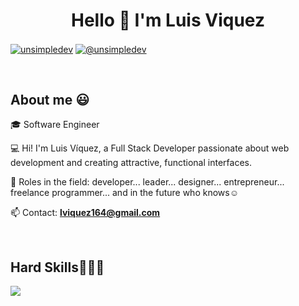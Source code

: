<h1 align="center">Hello 👋 I'm Luis Viquez</h1> 

<p align="left">
<a href="https://www.linkedin.com/in/luis-v%C3%ADquez-1281a030a/" target="blank"><img align="center" src="https://img.shields.io/badge/LinkedIn-0077B5?style=for-the-badge&logo=linkedin&logoColor=white" alt="unsimpledev"/></a>
<a href = "mailto:lviquez164@gmail.com" target="blank"><img align="center" src="https://img.shields.io/badge/Gmail-D14836?style=for-the-badge&logo=gmail&logoColor=white" alt="@unsimpledev"  /></a>
  </p>
<br>
<h2>About me 😃</h2>
<!--Intro start-->

<p align="left">
🎓 Software Engineer

💻 Hi! I'm Luis Víquez, a Full Stack Developer passionate about web development and creating attractive, functional interfaces.

📝 Roles in the field: developer... leader... designer... entrepreneur... freelance programmer... and in the future who knows☺️

📫 Contact: **lviquez164@gmail.com**
<!--Intro end-->
  </p>
<br>

<h2 >Hard Skills👨🏻‍💻</h2>
<!--tech stack icons-->
<p align="left">
  <a href="https://skillicons.dev">
    <img src="https://skillicons.dev/icons?i=html,css,js,ts,react,astro,nextjs,java,cs,php,express,mysql,github,gitlab,vscode,bash&perline=12" />
  </a>
</p>
<br>
<!-------------------------->
<div id="proyectos">
<!------------------------->

